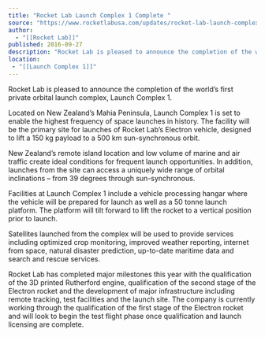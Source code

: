 ```yaml
---
title: "Rocket Lab Launch Complex 1 Complete "
source: "https://www.rocketlabusa.com/updates/rocket-lab-launch-complex-1-ready-for-launches/"
author:
  - "[[Rocket Lab]]"
published: 2016-09-27
description: "Rocket Lab is pleased to announce the completion of the world’s first private orbital launch complex, Launch Complex 1."
location:
 - "[[Launch Complex 1]]"
---
```

Rocket Lab is pleased to announce the completion of the world’s first private orbital launch complex, Launch Complex 1.

Located on New Zealand’s Mahia Peninsula, Launch Complex 1 is set to enable the highest frequency of space launches in history.  The facility will be the primary site for launches of Rocket Lab’s Electron vehicle, designed to lift a 150 kg payload to a 500 km sun-synchronous orbit.

New Zealand’s remote island location and low volume of marine and air traffic create ideal conditions for frequent launch opportunities. In addition, launches from the site can access a uniquely wide range of orbital inclinations – from 39 degrees through sun-synchronous.

Facilities at Launch Complex 1 include a vehicle processing hangar where the vehicle will be prepared for launch as well as a 50 tonne launch platform. The platform will tilt forward to lift the rocket to a vertical position prior to launch.

Satellites launched from the complex will be used to provide services including optimized crop monitoring, improved weather reporting, internet from space, natural disaster prediction, up-to-date maritime data and search and rescue services.

Rocket Lab has completed major milestones this year with the qualification of the 3D printed Rutherford engine, qualification of the second stage of the Electron rocket and the development of major infrastructure including remote tracking, test facilities and the launch site. The company is currently working through the qualification of the first stage of the Electron rocket and will look to begin the test flight phase once qualification and launch licensing are complete.

